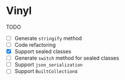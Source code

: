 # Vinyl

TODO
- [ ] Generate `stringify` method
- [ ] Code refactoring
- [x] Support sealed classes
- [ ] Generate `switch` method for sealed classes
- [ ] Support `json_serialization`
- [ ] Support `BuiltCollection`s
